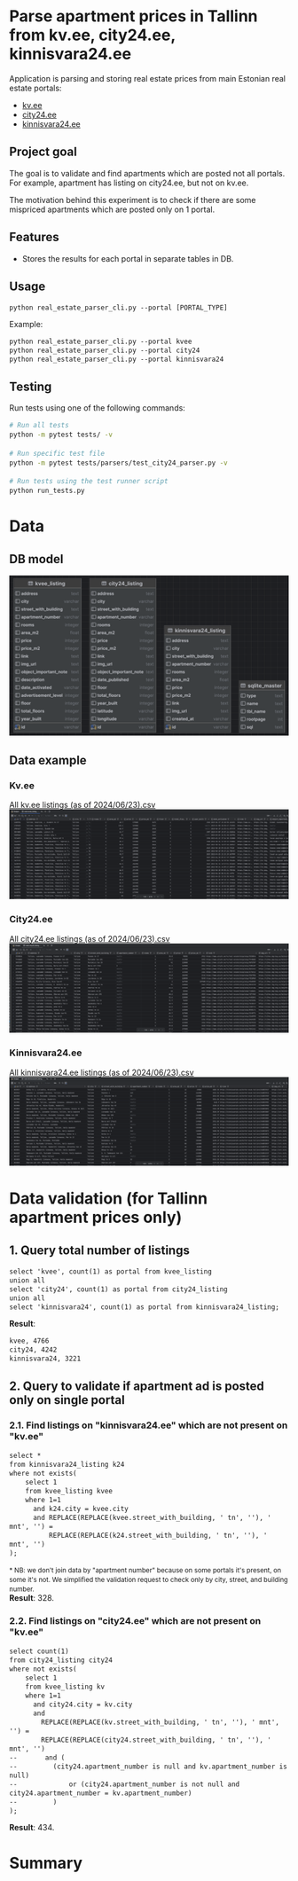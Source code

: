 # Parse apartment prices in Tallinn from kv.ee, city24.ee, kinnisvara24.ee

Application is parsing and storing real estate prices from main Estonian real estate portals:

- [kv.ee](https://www.kv.ee)
- [city24.ee](https://www.city24.ee)
- [kinnisvara24.ee](https://kinnisvara24.ee)

## Project goal

The goal is to validate and find apartments which are posted not all portals. For example, apartment has listing on city24.ee, but not on kv.ee.

The motivation behind this experiment is to check if there are some mispriced apartments which are posted only on 1 portal.   

## Features

- Stores the results for each portal in separate tables in DB.

## Usage

```
python real_estate_parser_cli.py --portal [PORTAL_TYPE]
```

Example:

```
python real_estate_parser_cli.py --portal kvee
python real_estate_parser_cli.py --portal city24
python real_estate_parser_cli.py --portal kinnisvara24
```

## Testing

Run tests using one of the following commands:

```bash
# Run all tests
python -m pytest tests/ -v

# Run specific test file
python -m pytest tests/parsers/test_city24_parser.py -v

# Run tests using the test runner script
python run_tests.py
```


# Data

## DB model
![img.png](documentation/db_model.png)


## Data example

### Kv.ee
[All kv.ee listings (as of 2024/06/23).csv](documentation/data/csv/all_kvee_listings.csv)
![img.png](documentation/data/kvee.png)

### City24.ee
[All city24.ee listings (as of 2024/06/23).csv](documentation/data/csv/all_city24_listings.csv)
![img.png](documentation/data/city24.png)

### Kinnisvara24.ee
[All kinnisvara24.ee listings (as of 2024/06/23).csv](documentation/data/csv/all_kinnisvara24_listings.csv)
![img.png](documentation/data/kinnisvara24.png)

# Data validation (for Tallinn apartment prices only)

## 1. Query total number of listings
```
select 'kvee', count(1) as portal from kvee_listing
union all
select 'city24', count(1) as portal from city24_listing
union all
select 'kinnisvara24', count(1) as portal from kinnisvara24_listing;
```

**Result**:
```
kvee, 4766
city24, 4242
kinnisvara24, 3221
```

## 2. Query to validate if apartment ad is posted only on single portal

### 2.1. Find listings on "kinnisvara24.ee" which are not present on "kv.ee"
```
select *
from kinnisvara24_listing k24
where not exists(
    select 1
    from kvee_listing kvee
    where 1=1
      and k24.city = kvee.city
      and REPLACE(REPLACE(kvee.street_with_building, ' tn', ''), ' mnt', '') =
          REPLACE(REPLACE(k24.street_with_building, ' tn', ''), ' mnt', '')
);
```
<small>* NB: we don't join data by "apartment number" because on some portals it's present, on some it's not. We simplified the validation request to check only by city, street, and building number.</small>  
**Result**: 328.

### 2.2. Find listings on "city24.ee" which are not present on "kv.ee"
```
select count(1)
from city24_listing city24
where not exists(
    select 1
    from kvee_listing kv
    where 1=1
      and city24.city = kv.city
      and
        REPLACE(REPLACE(kv.street_with_building, ' tn', ''), ' mnt', '') =
        REPLACE(REPLACE(city24.street_with_building, ' tn', ''), ' mnt', '')
--       and (
--         (city24.apartment_number is null and kv.apartment_number is null)
--             or (city24.apartment_number is not null and city24.apartment_number = kv.apartment_number)
--         )
);
```
**Result**: 434.

# Summary
